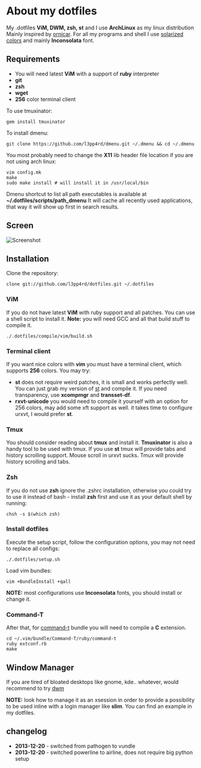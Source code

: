 # About my dotfiles

My .dotfiles **ViM, DWM, zsh, st** and I use **ArchLinux** as my linux distribution
Mainly inspired by [ornicar](https://github.com/ornicar/dotfiles). For all my programs and shell I use [solarized
colors](http://ethanschoonover.com/solarized) and mainly **Inconsolata** font.

## Requirements

- You will need latest **ViM** with a support of **ruby** interpreter
- **git**
- **zsh**
- **wget**
- **256** color terminal client

To use tmuxinator:

    gem install tmuxinator

To install dmenu:

    git clone https://github.com/l3pp4rd/dmenu.git ~/.dmenu && cd ~/.dmenu

You most probably need to change the **X11** lib header file location if you are not using arch linux:

    vim config.mk
    make
    sudo make install # will install it in /usr/local/bin

Dmenu shortcut to list all path executables is available at **~/.dotfiles/scripts/path_dmenu**
It will cache all recently used applications, that way it will show up first in search results.

## Screen

![Screenshot](https://raw.github.com/l3pp4rd/dotfiles/master/screen.png)

## Installation

Clone the repository:

    clone git://github.com/l3pp4rd/dotfiles.git ~/.dotfiles

### ViM

If you do not have latest **ViM** with ruby support and all patches. You can use a shell script to install it.
**Note:** you will need GCC and all that build stuff to compile it.

    ./.dotfiles/compile/vim/build.sh

### Terminal client

If you want nice colors with **vim** you must have a terminal client, which supports **256** colors. You may try:

- **st** does not require weird patches, it is small and works perfectly well. You can just grab my version of
[st](https://github.com/l3pp4rd/st) and compile it. If you need transparency, use **xcompmgr** and **transset-df**.
- **rxvt-unicode** you would need to compile it yourself with an option for 256 colors, may add some xft support as well.
it takes time to configure urxvt, I would prefer **st**.

### Tmux

You should consider reading about **tmux** and install it. **Tmuxinator** is also a handy tool to be used with tmux.
If you use **st** tmux will provide tabs and history scrolling support. Mouse scroll in urxvt sucks. Tmux will provide
history scrolling and tabs.

### Zsh

If you do not use **zsh** ignore the .zshrc installation, otherwise you could try to use it instead
of bash - install **zsh** first and use it as your default shell by running:

    chsh -s $(which zsh)

### Install dotfiles

Execute the setup script, follow the configuration options, you may not need to replace all configs:

    ./.dotfiles/setup.sh

Load vim bundles:

    vim +BundleInstall +qall

**NOTE:** most configurations use **Inconsolata** fonts, you should install or change it.

### Command-T

After that, for [command-t](http://github.com/wincent/Command-T) bundle you will need
to compile a **C** extension.

    cd ~/.vim/bundle/Command-T/ruby/command-t
    ruby extconf.rb
    make

## Window Manager

If you are tired of bloated desktops like gnome, kde.. whatever, would recommend to try [dwm](http://dwm.suckless.org/)

**NOTE:** look how to manage it as an xsession in order to provide a possibility to be used inline
with a login manager like **slim**. You can find an example in my dotfiles.

## changelog

- **2013-12-20** - switched from pathogen to vundle
- **2013-12-20** - switched powerline to airline, does not require big python setup

